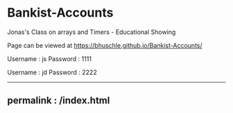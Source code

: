 # Bankist-Accounts
Jonas's Class on arrays and Timers - Educational Showing

Page can be viewed at https://bhuschle.github.io/Bankist-Accounts/

Username : js
Password : 1111

Username : jd
Password : 2222

---
permalink : /index.html
---

